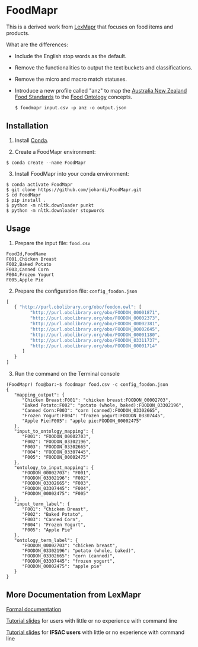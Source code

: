 # FoodMapr

This is a derived work from [LexMapr](https://genepio.org/lexmapr/) that focuses on food items and products.

What are the differences:
 * Include the English stop words as the default.
 * Remove the functionalities to output the text buckets and classifications.
 * Remove the micro and macro match statuses.
 * Introduce a new profile called "anz" to map the [Australia New Zealand Food Standards](https://www.foodstandards.gov.au/code/Pages/default.aspx) to the [Food Ontology](https://foodon.org/) concepts.
 
   ```
   $ foodmapr input.csv -p anz -o output.json
   ```

## Installation

1. Install [Conda](https://docs.conda.io/en/latest/miniconda.html).

2. Create a FoodMapr environment:

```
$ conda create --name FoodMapr
```

3. Install FoodMapr into your conda environment:
```
$ conda activate FoodMapr
$ git clone https://github.com/johardi/FoodMapr.git
$ cd FoodMapr
$ pip install .
$ python -m nltk.downloader punkt
$ python -m nltk.downloader stopwords
```

## Usage

1. Prepare the input file: `food.csv`
```
FoodId,FoodName
F001,Chicken Breast
F002,Baked Potato
F003,Canned Corn
F004,Frozen Yogurt
F005,Apple Pie
```

2. Prepare the configuration file: `config_foodon.json`
```javascript
[
   { "http://purl.obolibrary.org/obo/foodon.owl": [
         "http://purl.obolibrary.org/obo/FOODON_00001871",
         "http://purl.obolibrary.org/obo/FOODON_00002373",
         "http://purl.obolibrary.org/obo/FOODON_00002381",
         "http://purl.obolibrary.org/obo/FOODON_00002645",
         "http://purl.obolibrary.org/obo/FOODON_00001180",
         "http://purl.obolibrary.org/obo/FOODON_03311737",
         "http://purl.obolibrary.org/obo/FOODON_00001714"
      ]
   }
]
```

3. Run the command on the Terminal console

```console
(FoodMapr) foo@bar:~$ foodmapr food.csv -c config_foodon.json
{
   "mapping_output": {
      "Chicken Breast:F001": "chicken breast:FOODON_00002703",
      "Baked Potato:F002": "potato (whole, baked):FOODON_03302196",
      "Canned Corn:F003": "corn (canned):FOODON_03302665",
      "Frozen Yogurt:F004": "frozen yogurt:FOODON_03307445",
      "Apple Pie:F005": "apple pie:FOODON_00002475"
   },
   "input_to_ontology_mapping": {
      "F001": "FOODON_00002703",
      "F002": "FOODON_03302196",
      "F003": "FOODON_03302665",
      "F004": "FOODON_03307445",
      "F005": "FOODON_00002475"
   },
   "ontology_to_input_mapping": {
      "FOODON_00002703": "F001",
      "FOODON_03302196": "F002",
      "FOODON_03302665": "F003",
      "FOODON_03307445": "F004",
      "FOODON_00002475": "F005"
   },
   "input_term_label": {
      "F001": "Chicken Breast",
      "F002": "Baked Potato",
      "F003": "Canned Corn",
      "F004": "Frozen Yogurt",
      "F005": "Apple Pie"
   },
   "ontology_term_label": {
      "FOODON_00002703": "chicken breast",
      "FOODON_03302196": "potato (whole, baked)",
      "FOODON_03302665": "corn (canned)",
      "FOODON_03307445": "frozen yogurt",
      "FOODON_00002475": "apple pie"
   }
}
```

## More Documentation from LexMapr

[Formal documentation](https://genepio.org/lexmapr-documentation/)

[Tutorial slides](./docs/tutorial_slides.pdf) for users with little or no experience with command line

[Tutorial slides](./docs/ifsac_tutorial_slides.pdf) for **IFSAC users** with little or no experience with command line
